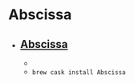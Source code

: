 # Abscissa
- [Abscissa](http://rbruehl.macbay.de/Abscissa/)
  - 
  - 
  - `brew cask install Abscissa`
